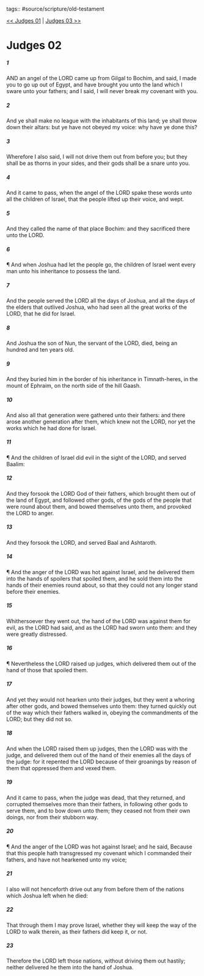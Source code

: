 tags:: #source/scripture/old-testament

[<< Judges 01](/old-testament/07_Judges/Judges_01.md) | [Judges 03 >>](/old-testament/07_Judges/Judges_03.md)

# Judges 02

##### 1

AND an angel of the LORD came up from Gilgal to Bochim, and said, I made you to go up out of Egypt, and have brought you unto the land which I sware unto your fathers; and I said, I will never break my covenant with you.

##### 2

And ye shall make no league with the inhabitants of this land; ye shall throw down their altars: but ye have not obeyed my voice: why have ye done this?

##### 3

Wherefore I also said, I will not drive them out from before you; but they shall be as thorns in your sides, and their gods shall be a snare unto you.

##### 4

And it came to pass, when the angel of the LORD spake these words unto all the children of Israel, that the people lifted up their voice, and wept.

##### 5

And they called the name of that place Bochim: and they sacrificed there unto the LORD.

##### 6

¶ And when Joshua had let the people go, the children of Israel went every man unto his inheritance to possess the land.

##### 7

And the people served the LORD all the days of Joshua, and all the days of the elders that outlived Joshua, who had seen all the great works of the LORD, that he did for Israel.

##### 8

And Joshua the son of Nun, the servant of the LORD, died, being an hundred and ten years old.

##### 9

And they buried him in the border of his inheritance in Timnath-heres, in the mount of Ephraim, on the north side of the hill Gaash.

##### 10

And also all that generation were gathered unto their fathers: and there arose another generation after them, which knew not the LORD, nor yet the works which he had done for Israel.

##### 11

¶ And the children of Israel did evil in the sight of the LORD, and served Baalim:

##### 12

And they forsook the LORD God of their fathers, which brought them out of the land of Egypt, and followed other gods, of the gods of the people that were round about them, and bowed themselves unto them, and provoked the LORD to anger.

##### 13

And they forsook the LORD, and served Baal and Ashtaroth.

##### 14

¶ And the anger of the LORD was hot against Israel, and he delivered them into the hands of spoilers that spoiled them, and he sold them into the hands of their enemies round about, so that they could not any longer stand before their enemies.

##### 15

Whithersoever they went out, the hand of the LORD was against them for evil, as the LORD had said, and as the LORD had sworn unto them: and they were greatly distressed.

##### 16

¶ Nevertheless the LORD raised up judges, which delivered them out of the hand of those that spoiled them.

##### 17

And yet they would not hearken unto their judges, but they went a whoring after other gods, and bowed themselves unto them: they turned quickly out of the way which their fathers walked in, obeying the commandments of the LORD; but they did not so.

##### 18

And when the LORD raised them up judges, then the LORD was with the judge, and delivered them out of the hand of their enemies all the days of the judge: for it repented the LORD because of their groanings by reason of them that oppressed them and vexed them.

##### 19

And it came to pass, when the judge was dead, that they returned, and corrupted themselves more than their fathers, in following other gods to serve them, and to bow down unto them; they ceased not from their own doings, nor from their stubborn way.

##### 20

¶ And the anger of the LORD was hot against Israel; and he said, Because that this people hath transgressed my covenant which I commanded their fathers, and have not hearkened unto my voice;

##### 21

I also will not henceforth drive out any from before them of the nations which Joshua left when he died:

##### 22

That through them I may prove Israel, whether they will keep the way of the LORD to walk therein, as their fathers did keep it, or not.

##### 23

Therefore the LORD left those nations, without driving them out hastily; neither delivered he them into the hand of Joshua.
